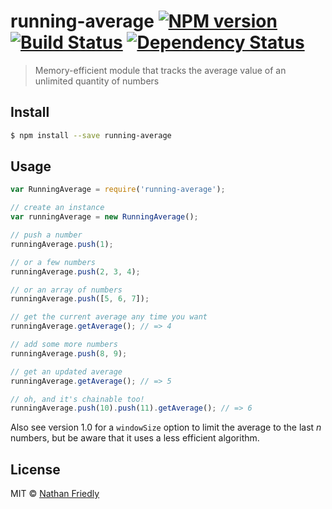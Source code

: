 # running-average [![NPM version][npm-image]][npm-url] [![Build Status][travis-image]][travis-url] [![Dependency Status][daviddm-image]][daviddm-url]
> Memory-efficient module that tracks the average value of an unlimited quantity of numbers


## Install

```sh
$ npm install --save running-average
```


## Usage

```js
var RunningAverage = require('running-average');

// create an instance
var runningAverage = new RunningAverage();

// push a number
runningAverage.push(1);

// or a few numbers
runningAverage.push(2, 3, 4);

// or an array of numbers
runningAverage.push([5, 6, 7]);

// get the current average any time you want
runningAverage.getAverage(); // => 4

// add some more numbers
runningAverage.push(8, 9);

// get an updated average 
runningAverage.getAverage(); // => 5

// oh, and it's chainable too!
runningAverage.push(10).push(11).getAverage(); // => 6

```

Also see version 1.0 for a `windowSize` option to limit the average to the last *n* numbers, but be aware that it uses a less efficient algorithm.

## License

MIT © [Nathan Friedly](http://nfriedly.com/)


[npm-image]: https://badge.fury.io/js/running-average.svg
[npm-url]: https://npmjs.org/package/running-average
[travis-image]: https://travis-ci.org/nfriedly/running-average.svg?branch=master
[travis-url]: https://travis-ci.org/nfriedly/running-average
[daviddm-image]: https://david-dm.org/nfriedly/running-average.svg?theme=shields.io
[daviddm-url]: https://david-dm.org/nfriedly/running-average
